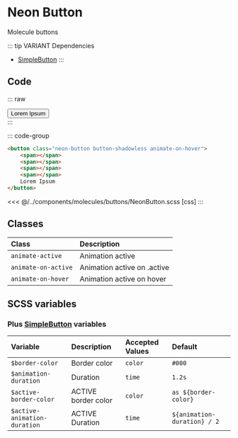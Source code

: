 # Neon Button
<Badge type="tip">Molecule</Badge> <Badge type="info">buttons</Badge>

::: tip VARIANT Dependencies
- [SimpleButton](/atoms/buttons/SimpleButton)
:::

## Code

::: raw
<div class="dev-section">
    <button class="neon-button button-shadowless animate-on-hover">
        <span></span>
        <span></span>
        <span></span>
        <span></span>
        Lorem Ipsum
    </button>
</div>
:::

::: code-group
``` html
<button class="neon-button button-shadowless animate-on-hover">
    <span></span>
    <span></span>
    <span></span>
    <span></span>
    Lorem Ipsum
</button>
```
<<< @/../components/molecules/buttons/NeonButton.scss [css]
:::


## Classes

| Class                    | Description                 |
|:-------------------------|:----------------------------|
| `animate-active`         | Animation active            |
| `animate-on-active`      | Animation active on .active |
| `animate-on-hover`       | Animation active on hover   |

## SCSS variables
### Plus [SimpleButton](/atoms/buttons/SimpleButton) variables

| Variable                     | Description         | Accepted Values | Default                     |
|:-----------------------------|:--------------------|:----------------|:----------------------------|
| `$border-color`              | Border color        | `color`         | `#000`                      |
| `$animation-duration`        | Duration            | `time`          | `1.2s`                      |
| `$active-border-color`       | ACTIVE border color | `color`         | `as ${border-color}`        |
| `$active-animation-duration` | ACTIVE Duration     | `time`          | `${animation-duration} / 2` |

<style lang="scss">
@use "docs/theme.scss" as theme;
@use "components/molecules/buttons/NeonButton.scss" as * with (
    $on-color: theme.$primary-color,
    $border-color: theme.$secondary-color,
    $active-on-color: theme.$secondary-color,
    $active-border-color: theme.$primary-color,
);
</style>
